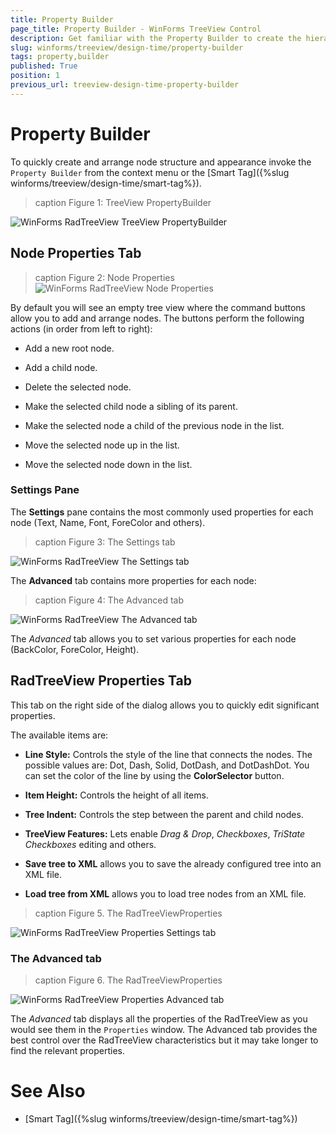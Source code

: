 ```yaml
---
title: Property Builder
page_title: Property Builder - WinForms TreeView Control
description: Get familiar with the Property Builder to create the hierarchy at design time in WinForms TreeView.
slug: winforms/treeview/design-time/property-builder
tags: property,builder
published: True
position: 1
previous_url: treeview-design-time-property-builder
---
```


# Property Builder

To quickly create and arrange node structure and appearance invoke the `Property Builder` from the context menu or the [Smart Tag]({%slug winforms/treeview/design-time/smart-tag%}).

>caption Figure 1: TreeView PropertyBuilder

![WinForms RadTreeView TreeView PropertyBuilder](images/treeview-design-time-property-builder001.png)

## Node Properties Tab

>caption Figure 2: Node Properties
![WinForms RadTreeView Node Properties](images/treeview-design-time-property-builder003.png)

By default you will see an empty tree view where the command buttons allow you to add and arrange nodes. The buttons perform the following actions (in order from left to right): 

- Add a new root node.

- Add a child node.

- Delete the selected node.

- Make the selected child node a sibling of its parent.

- Make the selected node a child of the previous node in the list.

- Move the selected node up in the list.

- Move the selected node down in the list.

### Settings Pane

The __Settings__ pane contains the most commonly used properties for each node (Text, Name, Font, ForeColor and others). 

>caption Figure 3: The Settings tab

![WinForms RadTreeView The Settings tab](images/treeview-design-time-property-builder001.png)

The __Advanced__ tab contains more properties for each node:

>caption Figure 4: The Advanced tab

![WinForms RadTreeView The Advanced tab](images/treeview-design-time-property-builder004.png)

The *Advanced* tab allows you to set various properties for each node (BackColor, ForeColor, Height).

## RadTreeView Properties Tab

This tab on the right side of the dialog allows you to quickly edit significant properties. 

The available items are:

* __Line Style:__ Controls the style of the line that connects the nodes. The possible values are: Dot, Dash, Solid, DotDash, and DotDashDot. You can set the color of the line by using the __ColorSelector__ button.

* __Item Height:__ Controls the height of all items.

* __Tree Indent:__ Controls the step between the parent and child nodes.

* __TreeView Features:__ Lets enable *Drag & Drop*, *Checkboxes*, *TriState Checkboxes* editing and others.

* __Save tree to XML__ allows you to save the already configured tree into an XML file.

* __Load tree from XML__ allows you to load tree nodes from an XML file.

>caption Figure 5. The RadTreeViewProperties

![WinForms RadTreeView Properties Settings tab](images/treeview-design-time-property-builder002.png)
 

### The Advanced tab

>caption Figure 6. The RadTreeViewProperties

![WinForms RadTreeView Properties Advanced tab](images/treeview-design-time-property-builder006.png)

The *Advanced* tab displays all the properties of the RadTreeView as you would see them in the `Properties` window. The Advanced tab provides the best control over the RadTreeView characteristics but it may take longer to find the relevant properties.

# See Also
* [Smart Tag]({%slug winforms/treeview/design-time/smart-tag%})

